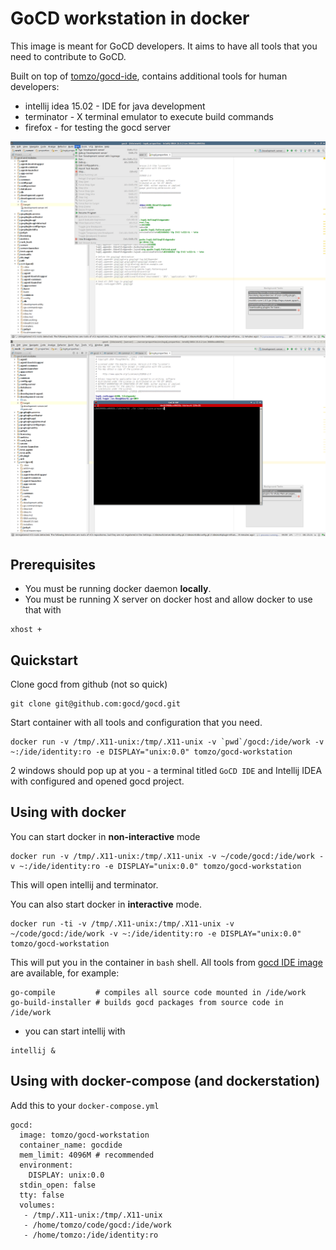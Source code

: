# GoCD workstation in docker

This image is meant for GoCD developers. It aims to have all tools that you need
to contribute to GoCD.

Built on top of [tomzo/gocd-ide](https://github.com/tomzo/docker-gocd-ide), contains
additional tools for human developers:

 * intellij idea 15.02 - IDE for java development
 * terminator - X terminal emulator to execute build commands
 * firefox - for testing the gocd server

![Intellij](idea.png)
![Terminal](terminal.png)

## Prerequisites

 * You must be running docker daemon **locally**.
 * You must be running X server on docker host and allow docker to use that with
```
xhost +
```

## Quickstart

Clone gocd from github (not so quick)
```
git clone git@github.com:gocd/gocd.git
```
Start container with all tools and configuration that you need.
```
docker run -v /tmp/.X11-unix:/tmp/.X11-unix -v `pwd`/gocd:/ide/work -v ~:/ide/identity:ro -e DISPLAY="unix:0.0" tomzo/gocd-workstation
```
2 windows should pop up at you - a terminal titled `GoCD IDE` and Intellij IDEA
with configured and opened gocd project.

## Using with docker

You can start docker in **non-interactive** mode
```
docker run -v /tmp/.X11-unix:/tmp/.X11-unix -v ~/code/gocd:/ide/work -v ~:/ide/identity:ro -e DISPLAY="unix:0.0" tomzo/gocd-workstation
```
This will open intellij and terminator.

You can also start docker in **interactive** mode.
```
docker run -ti -v /tmp/.X11-unix:/tmp/.X11-unix -v ~/code/gocd:/ide/work -v ~:/ide/identity:ro -e DISPLAY="unix:0.0" tomzo/gocd-workstation
```

This will put you in the container in `bash` shell.
All tools from [gocd IDE image](https://github.com/tomzo/docker-gocd-ide)
 are available, for example:

```
go-compile         # compiles all source code mounted in /ide/work
go-build-installer # builds gocd packages from source code in /ide/work
```

+ you can start intellij with

```
intellij &
```

## Using with docker-compose (and dockerstation)

Add this to your `docker-compose.yml`
```
gocd:
  image: tomzo/gocd-workstation
  container_name: gocdide
  mem_limit: 4096M # recommended
  environment:
    DISPLAY: unix:0.0
  stdin_open: false
  tty: false
  volumes:
   - /tmp/.X11-unix:/tmp/.X11-unix
   - /home/tomzo/code/gocd:/ide/work
   - /home/tomzo:/ide/identity:ro
```
